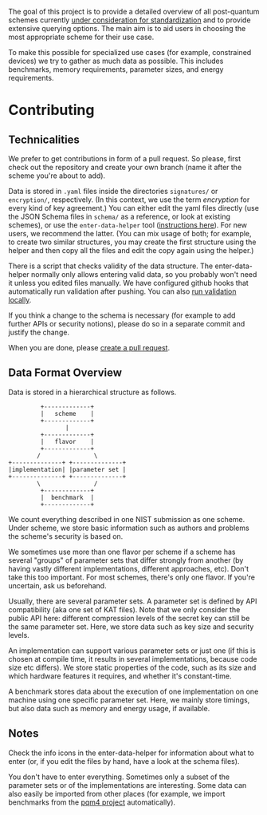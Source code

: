The goal of this project is to provide a detailed overview of all post-quantum schemes currently [under consideration for standardization](https://en.wikipedia.org/wiki/Post-Quantum_Cryptography_Standardization) and to provide extensive querying options.
The main aim is to aid users in choosing the most appropriate scheme for their use case.

To make this possible for specialized use cases (for example, constrained devices) we try to gather as much data as possible.
This includes benchmarks, memory requirements, parameter sizes, and energy requirements.

Contributing
============

Technicalities
--------------

We prefer to get contributions in form of a pull request. So please, first check out the repository and create your own branch (name it after the scheme you're about to add).

Data is stored in `.yaml` files inside the directories `signatures/` or `encryption/`, respectively. (In this context, we use the term *encryption* for every kind of key agreement.)
You can either edit the yaml files directly (use the JSON Schema files in `schema/` as a reference, or look at existing schemes), or use the `enter-data-helper` tool ([instructions here](/tools/enter-data-helper/README.md)). For new users, we recommend the latter. (You can mix usage of both; for example, to create two similar structures, you may create the first structure using the helper and then copy all the files and edit the copy again using the helper.)

There is a script that checks validity of the data structure.
The enter-data-helper normally only allows entering valid data, so you probably won't need it unless you edited files manually.
We have configured github hooks that automatically run validation after pushing. You can also [run validation locally](tools/validation/README.md).

If you think a change to the schema is necessary (for example to add further APIs or security notions), please do so in a separate commit and justify the change.

When you are done, please [create a pull request](https://github.com/Fraunhofer-AISEC/pqdb/compare).

Data Format Overview
--------------------

Data is stored in a hierarchical structure as follows.
```
         +-------------+
         |   scheme    |
         +-------------+
                |
         +-------------+
         |   flavor    |
         +-------------+
        /               \
+--------------+ +--------------+
|implementation| |parameter set |
+--------------+ +--------------+
        \               /
         +-------------+
         |  benchmark  |
         +-------------+
```
We count everything described in one NIST submission as one scheme.
Under scheme, we store basic information such as authors and problems the scheme's security is based on.

We sometimes use more than one flavor per scheme if a scheme has several "groups" of parameter sets that differ strongly from another (by having vastly different implementations, different approaches, etc).
Don't take this too important. For most schemes, there's only one flavor. If you're uncertain, ask us beforehand.

Usually, there are several parameter sets. A parameter set is defined by API compatibility (aka one set of KAT files). Note that we only consider the public API here: different compression levels of the secret key can still be the same parameter set.
Here, we store data such as key size and security levels.

An implementation can support various parameter sets or just one (if this is chosen at compile time, it results in several implementations, because code size etc differs).
We store static properties of the code, such as its size and which hardware features it requires, and whether it's constant-time.

A benchmark stores data about the execution of one implementation on one machine using one specific parameter set.
Here, we mainly store timings, but also data such as memory and energy usage, if available.

Notes
-----

Check the info icons in the enter-data-helper for information about what to enter (or, if you edit the files by hand, have a look at the schema files).

You don't have to enter everything. Sometimes only a subset of the parameter sets or of the implementations are interesting.
Some data can also easily be imported from other places (for example, we import benchmarks from the [pqm4 project](https://github.com/mupq/pqm4) automatically).

